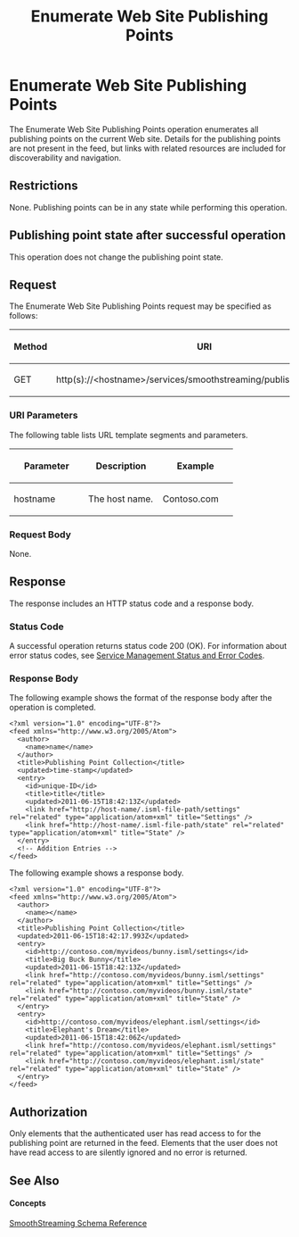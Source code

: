 ﻿---
title: Enumerate Web Site Publishing Points
TOCTitle: Enumerate Web Site Publishing Points
ms:assetid: 4f65bb73-3b1f-4845-9427-041456cab8f6
ms:mtpsurl: https://msdn.microsoft.com/en-us/library/Hh239766(v=VS.90)
ms:contentKeyID: 35957233
ms.date: 05/02/2012
mtps_version: v=VS.90
---

# Enumerate Web Site Publishing Points

The Enumerate Web Site Publishing Points operation enumerates all publishing points on the current Web site. Details for the publishing points are not present in the feed, but links with related resources are included for discoverability and navigation.

## Restrictions

None. Publishing points can be in any state while performing this operation.

## Publishing point state after successful operation

This operation does not change the publishing point state.

## Request

The Enumerate Web Site Publishing Points request may be specified as follows:

<table>
<colgroup>
<col style="width: 50%" />
<col style="width: 50%" />
</colgroup>
<thead>
<tr class="header">
<th><p>Method</p></th>
<th><p>URI</p></th>
</tr>
</thead>
<tbody>
<tr class="odd">
<td><p>GET</p></td>
<td><p>http(s)://&lt;hostname&gt;/services/smoothstreaming/publishingpoints.isml</p></td>
</tr>
</tbody>
</table>


### URI Parameters

The following table lists URL template segments and parameters.

<table>
<colgroup>
<col style="width: 33%" />
<col style="width: 33%" />
<col style="width: 33%" />
</colgroup>
<thead>
<tr class="header">
<th><p>Parameter</p></th>
<th><p>Description</p></th>
<th><p>Example</p></th>
</tr>
</thead>
<tbody>
<tr class="odd">
<td><p>hostname</p></td>
<td><p>The host name.</p></td>
<td><p>Contoso.com</p></td>
</tr>
</tbody>
</table>


### Request Body

None.

## Response

The response includes an HTTP status code and a response body.

### Status Code

A successful operation returns status code 200 (OK). For information about error status codes, see [Service Management Status and Error Codes](service-management-status-and-error-codes.md).

### Response Body

The following example shows the format of the response body after the operation is completed.

    <?xml version="1.0" encoding="UTF-8"?>
    <feed xmlns="http://www.w3.org/2005/Atom">
      <author>
        <name>name</name>
      </author>
      <title>Publishing Point Collection</title>
      <updated>time-stamp</updated>
      <entry>
        <id>unique-ID</id>
        <title>title</title>
        <updated>2011-06-15T18:42:13Z</updated>
        <link href="http://host-name/.isml-file-path/settings" rel="related" type="application/atom+xml" title="Settings" />
        <link href="http://host-name/.isml-file-path/state" rel="related" type="application/atom+xml" title="State" />
      </entry>
      <!-- Addition Entries -->
    </feed>

The following example shows a response body.

    <?xml version="1.0" encoding="UTF-8"?>
    <feed xmlns="http://www.w3.org/2005/Atom">
      <author>
        <name></name>
      </author>
      <title>Publishing Point Collection</title>
      <updated>2011-06-15T18:42:17.993Z</updated>
      <entry>
        <id>http://contoso.com/myvideos/bunny.isml/settings</id>
        <title>Big Buck Bunny</title>
        <updated>2011-06-15T18:42:13Z</updated>
        <link href="http://contoso.com/myvideos/bunny.isml/settings" rel="related" type="application/atom+xml" title="Settings" />
        <link href="http://contoso.com/myvideos/bunny.isml/state" rel="related" type="application/atom+xml" title="State" />
      </entry>
      <entry>
        <id>http://contoso.com/myvideos/elephant.isml/settings</id>
        <title>Elephant's Dream</title>
        <updated>2011-06-15T18:42:06Z</updated>
        <link href="http://contoso.com/myvideos/elephant.isml/settings" rel="related" type="application/atom+xml" title="Settings" />
        <link href="http://contoso.com/myvideos/elephant.isml/state" rel="related" type="application/atom+xml" title="State" />
      </entry>
    </feed>

## Authorization

Only elements that the authenticated user has read access to for the publishing point are returned in the feed. Elements that the user does not have read access to are silently ignored and no error is returned.

## See Also

#### Concepts

[SmoothStreaming Schema Reference](smoothstreaming-schema-reference.md)

